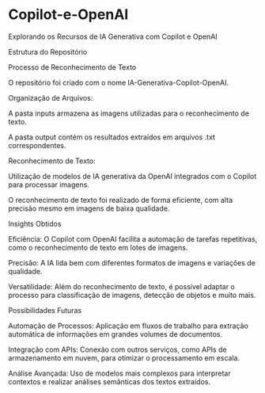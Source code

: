 # Copilot-e-OpenAI
Explorando os Recursos de IA Generativa com Copilot e OpenAI

Estrutura do Repositório

Processo de Reconhecimento de Texto

O repositório foi criado com o nome IA-Generativa-Copilot-OpenAI.

Organização de Arquivos:

A pasta inputs armazena as imagens utilizadas para o reconhecimento de texto.

A pasta output contém os resultados extraídos em arquivos .txt correspondentes.

Reconhecimento de Texto:

Utilização de modelos de IA generativa da OpenAI integrados com o Copilot para processar imagens.

O reconhecimento de texto foi realizado de forma eficiente, com alta precisão mesmo em imagens de baixa qualidade.

Insights Obtidos

Eficiência: O Copilot com OpenAI facilita a automação de tarefas repetitivas, como o reconhecimento de texto em lotes de imagens.

Precisão: A IA lida bem com diferentes formatos de imagens e variações de qualidade.

Versatilidade: Além do reconhecimento de texto, é possível adaptar o processo para classificação de imagens, detecção de objetos e muito mais.

Possibilidades Futuras

Automação de Processos: Aplicação em fluxos de trabalho para extração automática de informações em grandes volumes de documentos.

Integração com APIs: Conexão com outros serviços, como APIs de armazenamento em nuvem, para otimizar o processamento em escala.

Análise Avançada: Uso de modelos mais complexos para interpretar contextos e realizar análises semânticas dos textos extraídos.
